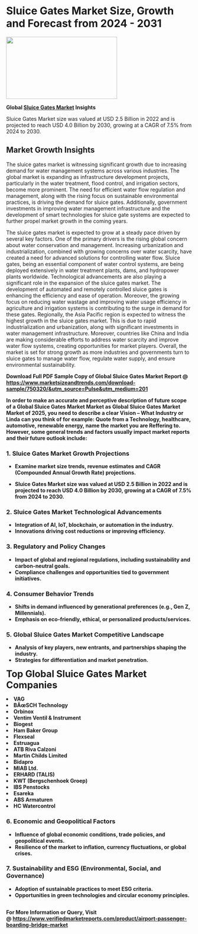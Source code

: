 <H1>Sluice Gates Market Size, Growth and Forecast from 2024 - 2031</H1><img class="aligncenter size-medium wp-image-584254" src="https://thirdeyenews.in/wp-content/uploads/2024/09/Global-Market-Research-300x168.jpeg" alt="" width="300" height="168" /><p><strong>Global&nbsp;<a href="https://www.marketsizeandtrends.com/download-sample/750320/&amp;utm_source=Pulse&amp;utm_medium=201">Sluice Gates Market</a> Insights</strong></p><p>Sluice Gates Market size was valued at USD 2.5 Billion in 2022 and is projected to reach USD 4.0 Billion by 2030, growing at a CAGR of 7.5% from 2024 to 2030.</p><p><h2>Market Growth Insights</h2> <p>The sluice gates market is witnessing significant growth due to increasing demand for water management systems across various industries. The global market is expanding as infrastructure development projects, particularly in the water treatment, flood control, and irrigation sectors, become more prominent. The need for efficient water flow regulation and management, along with the rising focus on sustainable environmental practices, is driving the demand for sluice gates. Additionally, government investments in improving water management infrastructure and the development of smart technologies for sluice gate systems are expected to further propel market growth in the coming years.</p> <p><strong></strong></p> <p>The sluice gates market is expected to grow at a steady pace driven by several key factors. One of the primary drivers is the rising global concern about water conservation and management. Increasing urbanization and industrialization, combined with growing concerns over water scarcity, have created a need for advanced solutions for controlling water flow. Sluice gates, being an essential component of water control systems, are being deployed extensively in water treatment plants, dams, and hydropower plants worldwide. Technological advancements are also playing a significant role in the expansion of the sluice gates market. The development of automated and remotely controlled sluice gates is enhancing the efficiency and ease of operation. Moreover, the growing focus on reducing water wastage and improving water usage efficiency in agriculture and irrigation systems is contributing to the surge in demand for these gates. Regionally, the Asia Pacific region is expected to witness the highest growth in the sluice gates market. This is due to rapid industrialization and urbanization, along with significant investments in water management infrastructure. Moreover, countries like China and India are making considerable efforts to address water scarcity and improve water flow systems, creating opportunities for market players. Overall, the market is set for strong growth as more industries and governments turn to sluice gates to manage water flow, regulate water supply, and ensure environmental sustainability.</p> <p><strong></p><p><span class=""><strong>Download Full PDF Sample Copy of Global Sluice Gates Market Report</strong> @ <a href="https://www.marketsizeandtrends.com/download-sample/750320/&amp;utm_source=Pulse&amp;utm_medium=201" target="_blank">https://www.marketsizeandtrends.com/download-sample/750320/&amp;utm_source=Pulse&amp;utm_medium=201</a></span></p><p>In order to make an accurate and perceptive description of future scope of a Global&nbsp;Sluice Gates Market Market as Global&nbsp;Sluice Gates Market Market of 2025, you need to describe a clear Vision &ndash; What Industry or Linda can you think of for example: Quote from a Technology, healthcare, automotive, renewable energy, name the market you are Reffering to. However, some general trends and factors usually impact market reports and their future outlook include:</p><h3>1.&nbsp;<strong>Sluice Gates Market Growth Projections</strong></h3><ul><li>Examine market size trends, revenue estimates and CAGR (Compounded Annual Growth Rate) projections.</li><li><p>Sluice Gates Market size was valued at USD 2.5 Billion in 2022 and is projected to reach USD 4.0 Billion by 2030, growing at a CAGR of 7.5% from 2024 to 2030.</p></li></ul><h3>2.&nbsp;<strong>Sluice Gates Market Technological Advancements</strong></h3><ul><li>Integration of AI, IoT, blockchain, or automation in the industry.</li><li>Innovations driving cost reductions or improving efficiency.</li></ul><h3>3.&nbsp;<strong>Regulatory and Policy Changes</strong></h3><ul><li>Impact of global and regional regulations, including sustainability and carbon-neutral goals.</li><li>Compliance challenges and opportunities tied to government initiatives.</li></ul><h3>4.&nbsp;<strong>Consumer Behavior Trends</strong></h3><ul><li>Shifts in demand influenced by generational preferences (e.g., Gen Z, Millennials).</li><li>Emphasis on eco-friendly, ethical, or personalized products/services.</li></ul><h3>5.&nbsp;<strong>Global Sluice Gates Market Competitive Landscape</strong></h3><ul><li>Analysis of key players, new entrants, and partnerships shaping the industry.</li><li>Strategies for differentiation and market penetration.</li></ul><p data-pm-slice="1 1 []"><span style="color: inherit; font-family: inherit; font-size: 25px;">Top Global Sluice Gates Market Companies</span></p><div class="" data-test-id=""><p><li>VAG</li><li> BÃœSCH Technology</li><li> Orbinox</li><li> Ventim Ventil & Instrument</li><li> Biogest</li><li> Ham Baker Group</li><li> Flexseal</li><li> Estruagua</li><li> ATB Riva Calzoni</li><li> Martin Childs Limited</li><li> Bidapro</li><li> MIAB Ltd.</li><li> ERHARD (TALIS)</li><li> KWT (Bergschenhoek Groep)</li><li> IBS Penstocks</li><li> Esareka</li><li> ABS Armaturen</li><li> HC Watercontrol</li></p></div><h3>6.&nbsp;<strong>Economic and Geopolitical Factors</strong></h3><ul><li>Influence of global economic conditions, trade policies, and geopolitical events.</li><li>Resilience of the market to inflation, currency fluctuations, or global crises.</li></ul><h3>7.&nbsp;<strong>Sustainability and ESG (Environmental, Social, and Governance)</strong></h3><ul><li>Adoption of sustainable practices to meet ESG criteria.</li><li>Opportunities in green technologies and circular economy principles.</li></ul><h2><strong style="font-size: 14px;">For More Information or Query, Visit @&nbsp;</strong><a style="background-color: #ffffff; font-size: 14px;" href="https://www.marketsizeandtrends.com/report/sluice-gates-market/" target="_blank">https://www.verifiedmarketreports.com/product/airport-passenger-boarding-bridge-market</a></h2>

